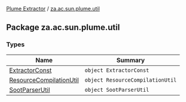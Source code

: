 [Plume Extractor](../index.md) / [za.ac.sun.plume.util](./index.md)

## Package za.ac.sun.plume.util

### Types

| Name | Summary |
|---|---|
| [ExtractorConst](-extractor-const/index.md) | `object ExtractorConst` |
| [ResourceCompilationUtil](-resource-compilation-util/index.md) | `object ResourceCompilationUtil` |
| [SootParserUtil](-soot-parser-util/index.md) | `object SootParserUtil` |
